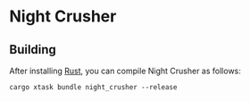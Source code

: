 # Night Crusher

## Building

After installing [Rust](https://rustup.rs/), you can compile Night Crusher as follows:

```shell
cargo xtask bundle night_crusher --release
```
